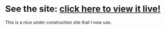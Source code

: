 See the site: [click here to view it live!](http://soon.finer-code.com/)
=============

This is a nice under construction site that I now use.
